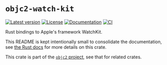 # `objc2-watch-kit`

[![Latest version](https://badgen.net/crates/v/objc2-watch-kit)](https://crates.io/crates/objc2-watch-kit)
[![License](https://badgen.net/badge/license/Zlib%20OR%20Apache-2.0%20OR%20MIT/blue)](../../LICENSE.md)
[![Documentation](https://docs.rs/objc2-watch-kit/badge.svg)](https://docs.rs/objc2-watch-kit/)
[![CI](https://github.com/madsmtm/objc2/actions/workflows/ci.yml/badge.svg)](https://github.com/madsmtm/objc2/actions/workflows/ci.yml)

Rust bindings to Apple's framework WatchKit.

This README is kept intentionally small to consolidate the documentation, see
[the Rust docs](https://docs.rs/objc2-watch-kit/) for more details on this crate.

This crate is part of the [`objc2` project](https://github.com/madsmtm/objc2),
see that for related crates.
